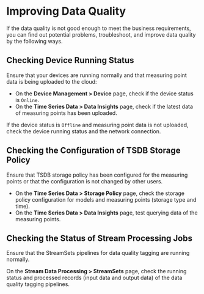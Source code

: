 # Improving Data Quality
If the data quality is not good enough to meet the business requirements, you can find out potential problems, troubleshoot, and improve data quality by the following ways.

## Checking Device Running Status
Ensure that your devices are running normally and that measuring point data is being uploaded to the cloud:
- On the **Device Management > Device** page, check if the device status is `Online`. 
- On the **Time Series Data > Data Insights** page, check if the latest data of measuring points has been uploaded.

If the device status is `Offline` and measuring point data is not uploaded, check the device running status and the network connection.

## Checking the Configuration of TSDB Storage Policy

Ensure that TSDB storage policy has been configured for the measuring points or that the configuration is not changed by other users.

- On the **Time Series Data > Storage Policy** page, check the storage policy configuration for models and measuring points (storage type and time). 
- On the **Time Series Data > Data Insights** page, test querying data of the measuring points.

## Checking the Status of Stream Processing Jobs

Ensure that the StreamSets pipelines for data quality tagging are running normally.

On the **Stream Data Processing > StreamSets** page, check the running status and processed records (input data and output data) of the data quality tagging pipelines.

<!--end-->

